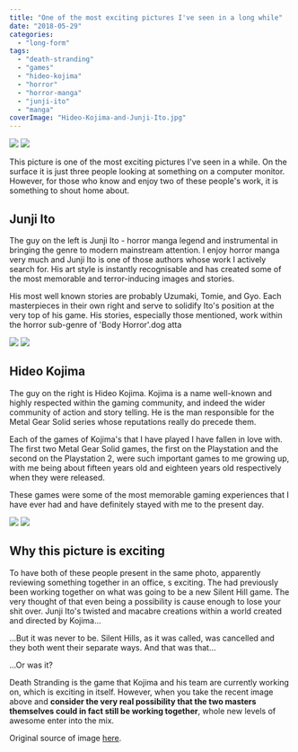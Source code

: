 ```yaml
---
title: "One of the most exciting pictures I've seen in a long while"
date: "2018-05-29"
categories: 
  - "long-form"
tags: 
  - "death-stranding"
  - "games"
  - "hideo-kojima"
  - "horror"
  - "horror-manga"
  - "junji-ito"
  - "manga"
coverImage: "Hideo-Kojima-and-Junji-Ito.jpg"
---
```


[![](images/Hideo-Kojima-and-Junji-Ito.jpg)](images/Hideo-Kojima-and-Junji-Ito.jpg)
[![](images/Hideo-Kojima-and-Junji-Ito.jpg)](images/Hideo-Kojima-and-Junji-Ito.jpg)

This picture is one of the most exciting pictures I've seen in a while. On the surface it is just three people looking at something on a computer monitor. However, for those who know and enjoy two of these people's work, it is something to shout home about.

## Junji Ito

The guy on the left is Junji Ito - horror manga legend and instrumental in bringing the genre to modern mainstream attention. I enjoy horror manga very much and Junji Ito is one of those authors whose work I actively search for. His art style is instantly recognisable and has created some of the most memorable and terror-inducing images and stories.

His most well known stories are probably Uzumaki, Tomie, and Gyo. Each masterpieces in their own right and serve to solidify Ito's position at the very top of his game. His stories, especially those mentioned, work within the horror sub-genre of 'Body Horror'.dog atta

[![](images/Junji-Ito.jpg)](images/Junji-Ito.jpg)
[![](images/Junji-Ito.jpg)](images/Junji-Ito.jpg)

## Hideo Kojima

The guy on the right is Hideo Kojima. Kojima is a name well-known and highly respected within the gaming community, and indeed the wider community of action and story telling. He is the man responsible for the Metal Gear Solid series whose reputations really do precede them.

Each of the games of Kojima's that I have played I have fallen in love with. The first two Metal Gear Solid games, the first on the Playstation and the second on the Playstation 2, were such important games to me growing up, with me being about fifteen years old and eighteen years old respectively when they were released.

These games were some of the most memorable gaming experiences that I have ever had and have definitely stayed with me to the present day.

[![](images/Hideo-Kojima-724x1024.jpg)](images/Hideo-Kojima.jpg)
[![](images/Hideo-Kojima-724x1024.jpg)](images/Hideo-Kojima.jpg)

## Why this picture is exciting

To have both of these people present in the same photo, apparently reviewing something together in an office, s exciting. The had previously been working together on what was going to be a new Silent Hill game. The very thought of that even being a possibility is cause enough to lose your shit over. Junji Ito's twisted and macabre creations within a world created and directed by Kojima...

...But it was never to be. Silent Hills, as it was called, was cancelled and they both went their separate ways. And that was that...

...Or was it?

Death Stranding is the game that Kojima and his team are currently working on, which is exciting in itself. However, when you take the recent image above and **consider the very real possibility that the two masters themselves could in fact still be working together**, whole new levels of awesome enter into the mix.

Original source of image [here](https://twitter.com/Kaizerkunkun/status/894538086356467712).
